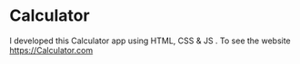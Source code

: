 # Calculator
I developed this Calculator app  using HTML, CSS &amp; JS . To see the website https://Calculator.com
